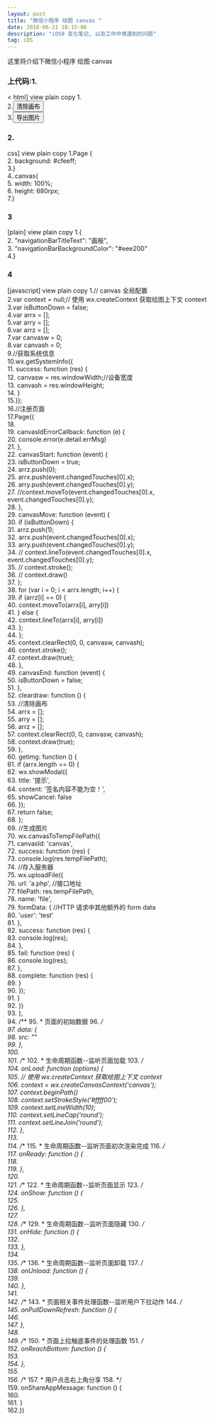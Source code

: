 ```yaml
---
layout: post
title: "微信小程序 绘图 canvas "
date: 2018-06-21 18:15:06 
description: "iOS9 变化笔记, 以及工作中常遇到的问题"
tag: iOS
---
```


这里将介绍下微信小程序 绘图 canvas 
     

### 上代码:1.

<
html] view plain copy 
1.<canvas class="canvas"  id="canvas" canvas-id="canvas" disable-scroll="true" bindtouchstart="canvasStart" bindtouchmove="canvasMove" bindtouchend="canvasEnd" touchcancel="canvasEnd" binderror="canvasIdErrorCallback"></canvas>  
2.<button type="default" bindtap="cleardraw">清除画布</button>  
3.<button type="default" bindtap="getimg">导出图片</button>  

### 2.


css] view plain copy 
1.Page {    
2.  background: #cfeeff;    
3.}    
4..canvas{  
5.  width: 100%;  
6.  height: 680rpx;  
7.}  

### 3

[plain] view plain copy 
1.{  
2.  "navigationBarTitleText": "画板",  
3.  "navigationBarBackgroundColor": "#eee200"  
4.}  

### 4

[javascript] view plain copy 
1.// canvas 全局配置  
2.var context = null;// 使用 wx.createContext 获取绘图上下文 context  
3.var isButtonDown = false;  
4.var arrx = [];  
5.var arry = [];  
6.var arrz = [];  
7.var canvasw = 0;  
8.var canvash = 0;  
9.//获取系统信息  
10.wx.getSystemInfo({  
11.  success: function (res) {  
12.    canvasw = res.windowWidth;//设备宽度  
13.    canvash = res.windowHeight;  
14.  }  
15.});  
16.//注册页面  
17.Page({  
18.  
19.  canvasIdErrorCallback: function (e) {  
20.    console.error(e.detail.errMsg)  
21.  },  
22.  canvasStart: function (event) {  
23.    isButtonDown = true;  
24.    arrz.push(0);  
25.    arrx.push(event.changedTouches[0].x);  
26.    arry.push(event.changedTouches[0].y);  
27.    //context.moveTo(event.changedTouches[0].x, event.changedTouches[0].y);  
28.  },  
29.  canvasMove: function (event) {  
30.    if (isButtonDown) {  
31.      arrz.push(1);  
32.      arrx.push(event.changedTouches[0].x);  
33.      arry.push(event.changedTouches[0].y);  
34.      // context.lineTo(event.changedTouches[0].x, event.changedTouches[0].y);  
35.      // context.stroke();  
36.      // context.draw()  
37.    };  
38.    for (var i = 0; i < arrx.length; i++) {  
39.      if (arrz[i] == 0) {  
40.        context.moveTo(arrx[i], arry[i])  
41.      } else {  
42.        context.lineTo(arrx[i], arry[i])  
43.      };  
44.    };  
45.    context.clearRect(0, 0, canvasw, canvash);  
46.    context.stroke();  
47.    context.draw(true);  
48.  },  
49.  canvasEnd: function (event) {  
50.    isButtonDown = false;  
51.  },  
52.  cleardraw: function () {  
53.    //清除画布  
54.    arrx = [];  
55.    arry = [];  
56.    arrz = [];  
57.    context.clearRect(0, 0, canvasw, canvash);  
58.    context.draw(true);  
59.  },  
60.  getimg: function () {  
61.    if (arrx.length == 0) {  
62.      wx.showModal({  
63.        title: '提示',  
64.        content: '签名内容不能为空！',  
65.        showCancel: false  
66.      });  
67.      return false;  
68.    };  
69.    //生成图片  
70.    wx.canvasToTempFilePath({  
71.      canvasId: 'canvas',  
72.      success: function (res) {  
73.        console.log(res.tempFilePath);  
74.        //存入服务器  
75.        wx.uploadFile({  
76.          url: 'a.php', //接口地址  
77.          filePath: res.tempFilePath,  
78.          name: 'file',  
79.          formData: { //HTTP 请求中其他额外的 form data   
80.            'user': 'test'  
81.          },  
82.          success: function (res) {  
83.            console.log(res);  
84.          },  
85.          fail: function (res) {  
86.            console.log(res);  
87.          },  
88.          complete: function (res) {  
89.          }  
90.        });  
91.      }  
92.    })  
93.  },  
94.  /** 
95.   * 页面的初始数据 
96.   */  
97.  data: {  
98.    src: ""  
99.  },  
100.  
101.  /** 
102.   * 生命周期函数--监听页面加载 
103.   */  
104.  onLoad: function (options) {  
105.    // 使用 wx.createContext 获取绘图上下文 context  
106.    context = wx.createCanvasContext('canvas');  
107.    context.beginPath()  
108.    context.setStrokeStyle('#ffff00');  
109.    context.setLineWidth(10);  
110.    context.setLineCap('round');  
111.    context.setLineJoin('round');  
112.  },  
113.  
114.  /** 
115.   * 生命周期函数--监听页面初次渲染完成 
116.   */  
117.  onReady: function () {  
118.    
119.  },  
120.  
121.  /** 
122.   * 生命周期函数--监听页面显示 
123.   */  
124.  onShow: function () {  
125.    
126.  },  
127.  
128.  /** 
129.   * 生命周期函数--监听页面隐藏 
130.   */  
131.  onHide: function () {  
132.    
133.  },  
134.  
135.  /** 
136.   * 生命周期函数--监听页面卸载 
137.   */  
138.  onUnload: function () {  
139.    
140.  },  
141.  
142.  /** 
143.   * 页面相关事件处理函数--监听用户下拉动作 
144.   */  
145.  onPullDownRefresh: function () {  
146.    
147.  },  
148.  
149.  /** 
150.   * 页面上拉触底事件的处理函数 
151.   */  
152.  onReachBottom: function () {  
153.    
154.  },  
155.  
156.  /** 
157.   * 用户点击右上角分享 
158.   */  
159.  onShareAppMessage: function () {  
160.    
161.  }  
162.})  
